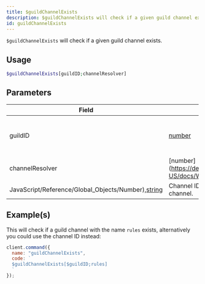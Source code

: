 ```yaml
---
title: $guildChannelExists
description: $guildChannelExists will check if a given guild channel exists.
id: guildChannelExists
---
```


`$guildChannelExists` will check if a given guild channel exists.

## Usage

```php
$guildChannelExists[guildID;channelResolver]
```

## Parameters

| Field                                                                                                                                         | Type                                                                                              | Description                                        | Required |
| --------------------------------------------------------------------------------------------------------------------------------------------- | ------------------------------------------------------------------------------------------------- | -------------------------------------------------- | :------: |
| guildID                                                                                                                                       | [number](https://developer.mozilla.org/en-US/docs/Web/JavaScript/Reference/Global_Objects/Number) | ID of the guild where the guild channel exists in. |   true   |
| channelResolver                                                                                                                               | [number](https://developer.mozilla.org/en-US/docs/Web/                                            |
| JavaScript/Reference/Global_Objects/Number),[string](https://developer.mozilla.org/en-US/docs/Web/JavaScript/Reference/Global_Objects/String) | Channel ID or name of the channel.                                                                | true                                               |

## Example(s)

This will check if a guild channel with the name `rules` exists, alternatively you could use the channel ID instead:

```javascript
client.command({
  name: "guildChannelExists",
  code: `
  $guildChannelExists[$guildID;rules]
  `
});
```
